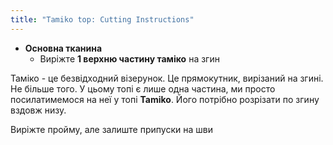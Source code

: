 ```yaml
---
title: "Tamiko top: Cutting Instructions"
---
```


- **Основна тканина**
  - Виріжте **1 верхню частину таміко** на згин

Таміко - це безвідходний візерунок. Це прямокутник, вирізаний на згині. Не більше того. У цьому топі є лише одна частина, ми просто посилатимемося на неї у топі **Tamiko**. Його потрібно розрізати по згину вздовж низу.

<Note>

Виріжте пройму, але залиште припуски на шви

</Note>

